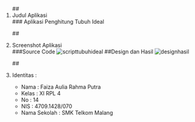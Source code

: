 <ol>
##<li> Judul Aplikasi </li>
### Aplikasi Penghitung Tubuh Ideal

##<li> Screenshot Aplikasi </li>
###Source Code
![scripttubuhideal](https://cloud.githubusercontent.com/assets/21327758/20235469/1a24fffc-a8c5-11e6-82b7-fe7cebc80063.jpg)
##Design dan Hasil
![designhasil](https://cloud.githubusercontent.com/assets/21327758/20235470/1a5eaed2-a8c5-11e6-8800-88e38953e7ba.jpg)

##<li> Identitas : </li>
<ul>
<li> Nama : Faiza Aulia Rahma Putra </li>
<li> Kelas : XI RPL 4 </li>
<li> No : 14 </li>
<li> NIS : 4709.1428/070 </li>
<li> Nama Sekolah : SMK Telkom Malang </li>
</ul>
